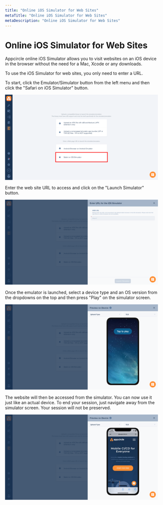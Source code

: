 ```yaml
---
title: "Online iOS Simulator for Web Sites"
metaTitle: "Online iOS Simulator for Web Sites"
metaDescription: "Online iOS Simulator for Web Sites"
---
```

# Online iOS Simulator for Web Sites

Appcircle online iOS Simulator allows you to visit websites on an iOS device in the browser without the need for a Mac, Xcode or any downloads.

To use the iOS Simulator for web sites, you only need to enter a URL.



To start, click the Emulator/Simulator button from the left menu and then click the "Safari on iOS Simulator" button.

![](<../assets/image (123).png>)



&#x20;Enter the web site URL to access and click on the "Launch Simulator" button.

![](<../assets/image (124).png>)



Once the emulator is launched, select a device type and an OS version from the dropdowns on the top and then press "Play" on the simulator screen.

![](<../assets/image (126).png>)



The website will then be accessed from the simulator. You can now use it just like an actual device. To end your session, just navigate away from the simulator screen. Your session will not be preserved.

![](<../assets/image (127).png>)

